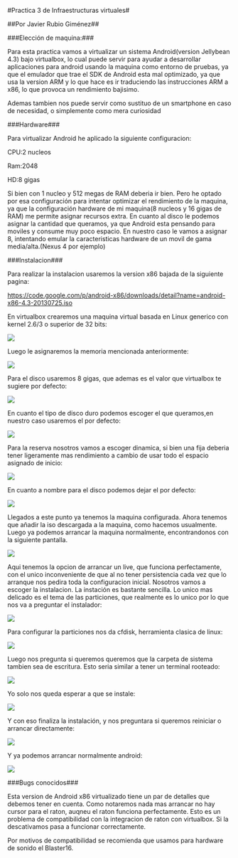 #Practica 3 de Infraestructuras virtuales#

##Por Javier Rubio Giménez##

###Elección de maquina:###

Para esta practica vamos a virtualizar un sistema Android(version Jellybean 4.3) bajo virtualbox, lo cual puede servir para ayudar a desarrollar aplicaciones para android usando la maquina como entorno de pruebas, ya que el emulador que trae el SDK de Android esta mal optimizado, ya que usa la version ARM y lo que hace es ir traduciendo las instrucciones ARM a x86, lo que provoca un rendimiento bajisimo.

Ademas tambien nos puede servir como sustituo de un smartphone en caso de necesidad, o simplemente como mera curiosidad

###Hardware###

Para virtualizar Android he aplicado la siguiente configuracion:

CPU:2 nucleos

Ram:2048

HD:8 gigas

Si bien con 1 nucleo y 512 megas de RAM deberia ir bien. Pero he optado por esa configuración para intentar optimizar el rendimiento de la maquina, ya que la configuración hardware de mi maquina(8 nucleos y 16 gigas de RAM) me permite asignar recursos extra. En cuanto al disco le podemos asignar la cantidad que queramos, ya que Android esta pensando para moviles y consume muy poco espacio. En nuestro caso le vamos a asignar 8, intentando emular la caracteristicas hardware de un movil de gama media/alta.(Nexus 4 por ejemplo)

###Instalacion###

Para realizar la instalacion usaremos la version x86 bajada de la siguiente pagina:

https://code.google.com/p/android-x86/downloads/detail?name=android-x86-4.3-20130725.iso

En virtualbox crearemos una maquina virtual basada en Linux generico con kernel 2.6/3 o superior de 32 bits:

<img src="https://raw2.github.com/JaviRubio/Practica3IV/master/Practica3/m1.PNG">

Luego le asignaremos la memoria mencionada anteriormente:

<img src="https://raw2.github.com/JaviRubio/Practica3IV/master/Practica3/m2.PNG">

Para el disco usaremos 8 gigas, que ademas es el valor que virtualbox te sugiere por defecto:

<img src="https://raw2.github.com/JaviRubio/Practica3IV/master/Practica3/m3.PNG">

En cuanto el tipo de disco duro podemos escoger el que queramos,en nuestro caso usaremos el por defecto:

<img src="https://raw2.github.com/JaviRubio/Practica3IV/master/Practica3/m4.PNG">

Para la reserva nosotros vamos a escoger dinamica, si bien una fija deberia tener ligeramente mas rendimiento a cambio de usar todo el espacio asignado de inicio:

<img src="https://raw2.github.com/JaviRubio/Practica3IV/master/Practica3/m5.PNG">

En cuanto a nombre para el disco podemos dejar el por defecto:

<img src="https://raw2.github.com/JaviRubio/Practica3IV/master/Practica3/m6.PNG">

Llegados a este punto ya tenemos la maquina configurada. Ahora tenemos que añadir la iso descargada a la maquina, como hacemos usualmente. Luego ya podemos arrancar la maquina normalmente, encontrandonos con la siguiente pantalla.

<img src="https://raw2.github.com/JaviRubio/Practica3IV/master/Practica3/m7.PNG">

Aqui tenemos la opcion de arrancar un live, que funciona perfectamente, con el unico inconveniente de que al no tener persistencia cada vez que lo arranque nos pedira toda la configuracion inicial. Nosotros vamos a escoger la instalacion.
La instación es bastante sencilla. Lo unico mas delicado es el tema de las particiones, que realmente es lo unico por lo que nos va a preguntar el instalador:

<img src="https://raw2.github.com/JaviRubio/Practica3IV/master/Practica3/m8.PNG">

Para configurar la particiones nos da cfdisk, herramienta clasica de linux:

<img src="https://raw2.github.com/JaviRubio/Practica3IV/master/Practica3/m9.PNG">

Luego nos pregunta si queremos queremos que la carpeta de sistema tambien sea de escritura. Esto seria similar a tener un terminal rooteado:

<img src="https://raw2.github.com/JaviRubio/Practica3IV/master/Practica3/m10.PNG">

Yo solo nos queda esperar a que se instale:

<img src="https://raw2.github.com/JaviRubio/Practica3IV/master/Practica3/m11.PNG">

Y con eso finaliza la instalación, y nos preguntara si queremos reiniciar o arrancar directamente:

<img src="https://raw2.github.com/JaviRubio/Practica3IV/master/Practica3/m12.PNG">

Y ya podemos arrancar normalmente android:

<img src="https://raw2.github.com/JaviRubio/Practica3IV/master/Practica3/m13.PNG">

###Bugs conocidos###

Esta version de Android x86 virtualizado tiene un par de detalles que debemos tener en cuenta. Como notaremos nada mas arrancar no hay cursor para el raton, auqneu el raton funciona perfectamente. Esto es un problema de compatibilidad con la integracion de raton con virtualbox. Si la descativamos pasa a funcionar correctamente.

Por motivos de compatibilidad se recomienda que usamos para hardware de sonido el Blaster16.








